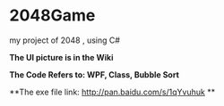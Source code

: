 # 2048Game
my project of 2048 , using C#

**The UI picture is in the Wiki**


**The Code Refers to: WPF, Class, Bubble Sort**

**The exe file link: http://pan.baidu.com/s/1qYvuhuk **

